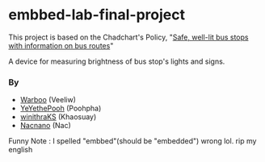 # embbed-lab-final-project

This project is based on the Chadchart's Policy, "[Safe, well-lit bus stops with information on bus routes](https://www.chadchart.com/policy/6214b2f9204d4c4f8ab8c820)"

A device for measuring brightness of bus stop's lights and signs.

### By

- [Warboo](https://github.com/warboo) (Veeliw)
- [YeYethePooh](https://github.com/YeYethePooh) (Poohpha)
- [winithraKS](https://github.com/winithraKS) (Khaosuay)
- [Nacnano](https://github.com/nacnano) (Nac)

Funny Note : I spelled "embbed"(should be "embedded") wrong lol. rip my english
